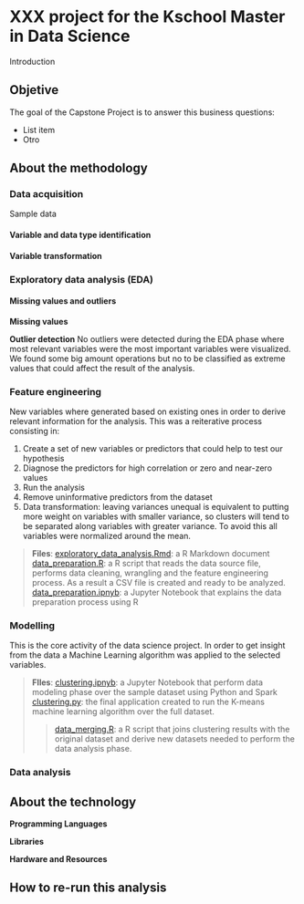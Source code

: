 XXX project for the Kschool Master in Data Science
===================

Introduction

## Objetive ##
The goal of the Capstone Project is to answer this business questions:

 - List item
 - Otro
## About the methodology ##

### Data acquisition

Sample data
####  Variable and data type identification
#### Variable transformation

### Exploratory data analysis (EDA)

#### Missing values and outliers
**Missing values**

**Outlier detection**
No outliers were detected during the EDA phase where most relevant variables were the most important variables were visualized. We found some big amount operations but no to be classified as extreme values that could affect the result of the analysis. 

### Feature engineering
New variables where generated based on existing ones in order to derive relevant information for the analysis.
This was a reiterative process consisting in:

 1. Create a set of new variables or predictors that could help to test our hypothesis
 2. Diagnose the predictors for high correlation or zero and near-zero values
 3. Run the analysis
 4. Remove uninformative predictors from the dataset
 5. Data transformation: leaving variances unequal is equivalent to putting more weight on variables with smaller variance, so clusters will tend to be separated along variables with greater variance. To avoid this all variables were normalized around the mean.

> **Files**:
> [exploratory_data_analysis.Rmd](www.es.es "sdsd"): a R Markdown document
> [data_preparation.R](www.es.es "sdsd"): a R script that reads the data source file, performs data cleaning, wrangling and the feature engineering process. As a result a CSV file is created and ready to be analyzed.
> [data_preparation.ipnyb](www.es.es "sdsd"): a Jupyter Notebook that explains the data preparation process using R 

### Modelling

This is the core activity of the data science project. In order to get insight from the data a Machine Learning algorithm was applied to the selected variables.

> **FIles**:
> [clustering.ipnyb](www.es.es "sdsd"): a Jupyter Notebook that perform data modeling phase over the sample dataset using Python and Spark
> [clustering.py](www.es.es "sdsd"): the final application created to run the K-means machine learning algorithm over the full dataset.
> > [data_merging.R](www.es.es "sdsd"): a R script that joins clustering results with the original dataset and derive new datasets needed to perform the data analysis phase.

### Data analysis

## About the technology ##
**Programming Languages**

**Libraries**

**Hardware and Resources**




## How to re-run this analysis ##

    
    
    
